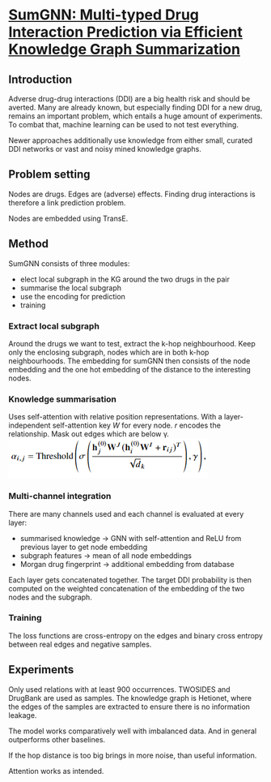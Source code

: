 # [SumGNN: Multi-typed Drug Interaction Prediction via Efficient Knowledge Graph Summarization](https://arxiv.org/abs/2010.01450)
## Introduction
Adverse drug-drug interactions \(DDI\) are a big health risk and should be averted. Many are already known, but especially finding DDI for a new drug, remains an important problem, which entails a huge amount of experiments. To combat that, machine learning can be used to not test everything.

Newer approaches additionally use knowledge from either small, curated DDI networks or vast and noisy mined knowledge graphs.
## Problem setting
Nodes are drugs. Edges are \(adverse\) effects. Finding drug interactions is therefore a link prediction problem.

Nodes are embedded using TransE.
## Method
SumGNN consists of three modules:
- elect local subgraph in the KG around the two drugs in the pair
- summarise the local subgraph
- use the encoding for prediction
- training
### Extract local subgraph
Around the drugs we want to test, extract the k-hop neighbourhood. Keep only the enclosing subgraph, nodes which are in both k-hop neighbourhoods. The embedding for sumGNN then consists of the node embedding and the one hot embedding of the distance to the interesting nodes.
### Knowledge summarisation
Uses self-attention with relative position representations. With a layer-independent self-attention key *W* for every node. *r* encodes the relationship. Mask out edges which are below &gamma;.
![Self-attention](./images/graph_self_attention.PNG)
### Multi-channel integration
There are many channels used and each channel is evaluated at every layer:
- summarised knowledge &rightarrow; GNN with self-attention and ReLU from previous layer to get node embedding
- subgraph features &rightarrow; mean of all node embeddings
- Morgan drug fingerprint &rightarrow; additional embedding from database

Each layer gets concatenated together. The target DDI probability is then computed on the weighted concatenation of the embedding of the two nodes and the subgraph.
### Training
The loss functions are cross-entropy on the edges and binary cross entropy between real edges and negative samples.
## Experiments
Only used relations with at least 900 occurrences. TWOSIDES and DrugBank are used as samples. The knowledge graph is Hetionet, where the edges of the samples are extracted to ensure there is no information leakage.

The model works comparatively well with imbalanced data. And in general outperforms other baselines.

If the hop distance is too big brings in more noise, than useful information.

Attention works as intended.